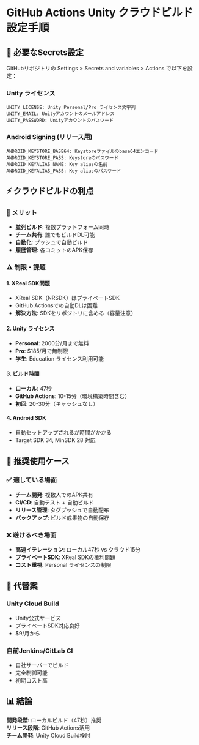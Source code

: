 # GitHub Actions Unity クラウドビルド設定手順

## 🔑 必要なSecrets設定

GitHubリポジトリの Settings > Secrets and variables > Actions で以下を設定：

### Unity ライセンス
```
UNITY_LICENSE: Unity Personal/Pro ライセンス文字列
UNITY_EMAIL: Unityアカウントのメールアドレス  
UNITY_PASSWORD: Unityアカウントのパスワード
```

### Android Signing (リリース用)
```
ANDROID_KEYSTORE_BASE64: Keystoreファイルのbase64エンコード
ANDROID_KEYSTORE_PASS: Keystoreのパスワード
ANDROID_KEYALIAS_NAME: Key aliasの名前
ANDROID_KEYALIAS_PASS: Key aliasのパスワード
```

## ⚡ クラウドビルドの利点

### 🚀 メリット
- **並列ビルド**: 複数プラットフォーム同時
- **チーム共有**: 誰でもビルドDL可能
- **自動化**: プッシュで自動ビルド
- **履歴管理**: 各コミットのAPK保存

### ⚠️ 制限・課題

#### 1. **XReal SDK問題**
- XReal SDK（NRSDK）はプライベートSDK
- GitHub Actionsでの自動DLは困難
- **解決方法**: SDKをリポジトリに含める（容量注意）

#### 2. **Unity ライセンス**
- **Personal**: 2000分/月まで無料
- **Pro**: $185/月で無制限
- **学生**: Education ライセンス利用可能

#### 3. **ビルド時間**
- **ローカル**: 47秒
- **GitHub Actions**: 10-15分（環境構築時間含む）
- **初回**: 20-30分（キャッシュなし）

#### 4. **Android SDK**
- 自動セットアップされるが時間がかかる
- Target SDK 34, MinSDK 28 対応

## 🎯 推奨使用ケース

### ✅ 適している場面
- **チーム開発**: 複数人でのAPK共有
- **CI/CD**: 自動テスト + 自動ビルド
- **リリース管理**: タグプッシュで自動配布
- **バックアップ**: ビルド成果物の自動保存

### ❌ 避けるべき場面
- **高速イテレーション**: ローカル47秒 vs クラウド15分
- **プライベートSDK**: XReal SDKの権利問題
- **コスト重視**: Personal ライセンスの制限

## 🔧 代替案

### Unity Cloud Build
- Unity公式サービス
- プライベートSDK対応良好
- $9/月から

### 自前Jenkins/GitLab CI
- 自社サーバーでビルド
- 完全制御可能
- 初期コスト高

## 📊 結論

**開発段階**: ローカルビルド（47秒）推奨  
**リリース段階**: GitHub Actions活用  
**チーム開発**: Unity Cloud Build検討 